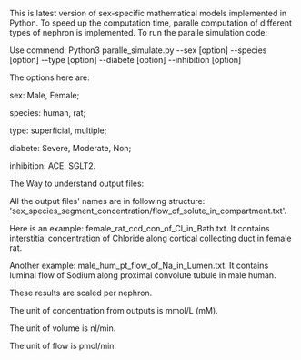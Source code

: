 This is latest version of sex-specific mathematical models implemented in Python. To speed up the computation time, paralle computation of different types of nephron is implemented. To run the paralle simulation code:

Use commend: Python3 paralle_simulate.py --sex [option] --species [option] --type [option] --diabete [option] --inhibition [option]

The options here are:

sex: Male, Female;

species: human, rat;

type: superficial, multiple;

diabete: Severe, Moderate, Non;

inhibition: ACE, SGLT2.


The Way to understand output files:

All the output files' names are in following structure: 'sex_species_segment_concentration/flow_of_solute_in_compartment.txt'. 

Here is an example: female_rat_ccd_con_of_Cl_in_Bath.txt. It contains interstitial concentration of Chloride along cortical collecting duct in female rat.

Another example: male_hum_pt_flow_of_Na_in_Lumen.txt. It contains luminal flow of Sodium along proximal convolute tubule in male human.

These results are scaled per nephron.

The unit of concentration from outputs is mmol/L (mM).

The unit of volume is nl/min.

The unit of flow is pmol/min.
